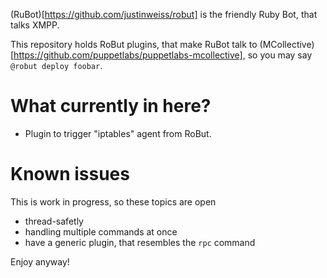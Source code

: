 (RuBot)[https://github.com/justinweiss/robut] is the friendly Ruby Bot, that talks XMPP.

This repository holds RoBut plugins, that make RuBot talk to
(MCollective)[https://github.com/puppetlabs/puppetlabs-mcollective], so you may say `@robut deploy foobar`.

# What currently in here?

- Plugin to trigger "iptables" agent from RoBut.

# Known issues

This is work in progress, so these topics are open

- thread-safetly
- handling multiple commands at once
- have a generic plugin, that resembles the `rpc` command

Enjoy anyway!
